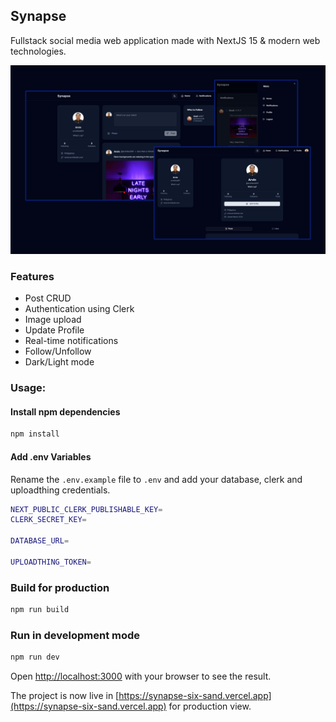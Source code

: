 ## Synapse

Fullstack social media web application made with NextJS 15 & modern web technologies.

<img src="./public/images/synapse.png" alt="synapse" />

### Features

- Post CRUD
- Authentication using Clerk
- Image upload
- Update Profile
- Real-time notifications
- Follow/Unfollow
- Dark/Light mode

### Usage:

#### Install npm dependencies

```bash
npm install
```

#### Add .env Variables

Rename the `.env.example` file to `.env` and add your database, clerk and uploadthing credentials.

```bash
NEXT_PUBLIC_CLERK_PUBLISHABLE_KEY=
CLERK_SECRET_KEY=

DATABASE_URL=

UPLOADTHING_TOKEN=
```

### Build for production

```bash
npm run build
```

### Run in development mode

```bash
npm run dev
```

Open [http://localhost:3000](http://localhost:3000) with your browser to see the result.

The project is now live in [https://synapse-six-sand.vercel.app](https://synapse-six-sand.vercel.app) for production view.

